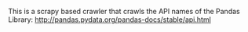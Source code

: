 This is a scrapy based crawler that crawls the API names of the Pandas Library: http://pandas.pydata.org/pandas-docs/stable/api.html